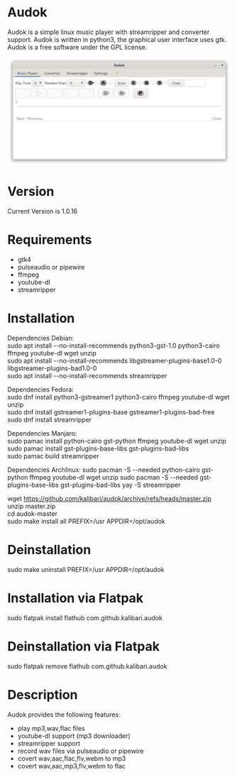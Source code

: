 Audok
======
Audok is a simple linux music player with streamripper and converter support. Audok is written in python3, the graphical user interface uses gtk. Audok is a free software under the GPL license.

![Screenshot](https://github.com/kalibari/audok/blob/master/audok/screenshot.png)


Version
======
Current Version is 1.0.16


Requirements
======
- gtk4
- pulseaudio or pipewire
- ffmpeg
- youtube-dl
- streamripper


Installation
======
Dependencies Debian:<br/>
sudo apt install --no-install-recommends python3-gst-1.0 python3-cairo ffmpeg youtube-dl wget unzip<br/>
sudo apt install --no-install-recommends libgstreamer-plugins-base1.0-0 libgstreamer-plugins-bad1.0-0<br/>
sudo apt install --no-install-recommends streamripper<br/>

Dependencies Fedora:<br/>
sudo dnf install python3-gstreamer1 python3-cairo ffmpeg youtube-dl wget unzip<br/>
sudo dnf install gstreamer1-plugins-base gstreamer1-plugins-bad-free<br/>
sudo dnf install streamripper<br/>

Dependencies Manjaro:<br/>
sudo pamac install python-cairo gst-python ffmpeg youtube-dl wget unzip<br/>
sudo pamac install gst-plugins-base-libs gst-plugins-bad-libs<br/>
sudo pamac build streamripper<br/>

Dependencies Archlinux:
sudo pacman -S --needed python-cairo gst-python ffmpeg youtube-dl wget unzip
sudo pacman -S --needed gst-plugins-base-libs gst-plugins-bad-libs
yay -S streamripper


wget https://github.com/kalibari/audok/archive/refs/heads/master.zip<br/>
unzip master.zip<br/>
cd audok-master<br/>
sudo make install all PREFIX=/usr APPDIR=/opt/audok<br/>


Deinstallation
======
sudo make uninstall PREFIX=/usr APPDIR=/opt/audok<br/>


Installation via Flatpak
======
sudo flatpak install flathub com.github.kalibari.audok<br/>


Deinstallation via Flatpak
======
sudo flatpak remove flathub com.github.kalibari.audok<br/>



Description
======
Audok provides the following features:
- play mp3,wav,flac files
- youtube-dl support (mp3 downloader)
- streamripper support
- record wav files via pulseaudio or pipewire
- covert wav,aac,flac,flv,webm to mp3
- covert wav,aac,mp3,flv,webm to flac
